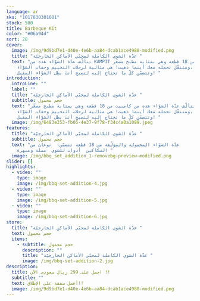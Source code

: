 ```yaml
---
language: ar
sku: "1017030301001"
stock: 500
title: Barbeque Kit
color: "#06a94d"
sort: 28
cover:
  image: /img/9d9bd7e1-d40e-4e6b-aa84-dcab1ace4988-modified.png
  title: "عدّة الشوي الكاملة لمحبّي الأماكن الخارجيّة "
  text: "تتألّف عدّة الشوّاء هذه من KAMPIT من 18 قطعة وهي بمثابة مطبخ مصغّر
    ومتنقّل تحمله معك أينما ذهبت! هي مثالية لرحلات التخييم وحفات الشوّاء،
    وتتضمّن كلّ ما تحتاج إليه لتصبح أنتَ بطل الشوّاء المقبل! "
introduction:
  introLine: ""
  label: ""
  title: "عدّة الشوي الكاملة لمحبّي الأماكن الخارجيّة "
  subtitle: حجم محمول
  text: "تتألّف عدّة الشوّاء هذه من كامبيت من 18 قطعة وهي بمثابة مطبخ مصغّر
    ومتنقّل تحمله معك أينما ذهبت! هي مثالية لرحلات التخييم وحفات الشوّاء،
    وتتضمّن كلّ ما تحتاج إليه لتصبح أنتَ بطل الشوّاء المقبل! "
  image: /img/6483e353-fb05-4e37-9f78-f34c4a0a1089.jpeg
features:
  title: "عدّة الشوي الكاملة لمحبّي الأماكن الخارجيّة "
  subtitle: حجم محمول
  text: "عدّة الشوّاء المحمولة والمؤلّفة من 18 قطعة تتضمّن:  نوعان من
    السكاكين  أدوات للشوي  مملة ومبهرة "
  image: /img/bbq_set_addition_1-removebg-preview-modified.png
slider: []
highlights:
  - video: ""
    type: image
    image: /img/bbq-set-addition-4.jpg
  - video: ""
    type: image
    image: /img/bbq-set-addition-5.jpg
  - video: ""
    type: image
    image: /img/bbq-set-addition-6.jpg
store:
  title: "عدّة الشوي الكاملة لمحبّي الأماكن الخارجيّة "
  text: حجم محمول
  items:
    - subtitle: حجم محمول
      description: ""
      title: "عدّة الشوي الكاملة لمحبّي الأماكن الخارجيّة "
      image: /img/bbq-set-addition-2.jpg
description:
  title: احصل على 299 ريال سعودي الآن !!
  subtitle: ""
  text: أفضل صفقة على الإطلاق!!
  image: /img/9d9bd7e1-d40e-4e6b-aa84-dcab1ace4988-modified.png
---
```


